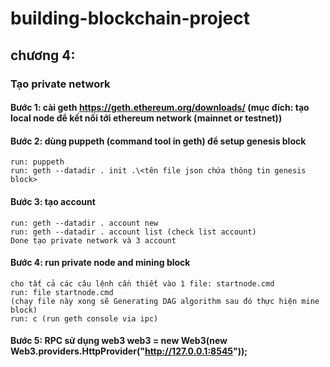 # building-blockchain-project

## chương 4:

### Tạo private network

#### Bước 1: cài geth https://geth.ethereum.org/downloads/ (mục đích: tạo local node để kết nối tới ethereum network (mainnet or testnet))

#### Bước 2: dùng puppeth (command tool in geth) để setup genesis block

```
run: puppeth
run: geth --datadir . init .\<tên file json chứa thông tin genesis block>
```

#### Bước 3: tạo account

```
run: geth --datadir . account new
run: geth --datadir . account list (check list account)
Done tạo private network và 3 account
```

#### Bước 4: run private node and mining block

```
cho tất cả các câu lệnh cần thiết vào 1 file: startnode.cmd
run: file startnode.cmd
(chạy file này xong sẽ Generating DAG algorithm sau đó thực hiện mine block)
run: c (run geth console via ipc)
```

#### Bước 5: RPC sử dụng web3 web3 = new Web3(new Web3.providers.HttpProvider("http://127.0.0.1:8545"));
